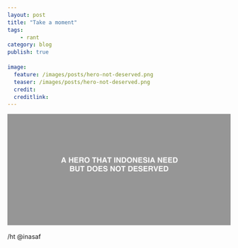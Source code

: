 ```yaml
---
layout: post
title: "Take a moment"
tags: 
    - rant
category: blog
publish: true

image:
  feature: /images/posts/hero-not-deserved.png
  teaser: /images/posts/hero-not-deserved.png
  credit:
  creditlink:
---
```


![hero does not deserved](/images/posts/hero-not-deserved.png)

/ht @inasaf